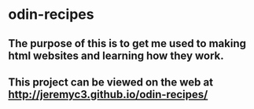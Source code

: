 # odin-recipes
## The purpose of this is to get me used to making html websites and learning how they work. 
## This project can be viewed on the web at http://jeremyc3.github.io/odin-recipes/